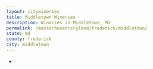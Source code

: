 ```yaml
---
layout: citywineries
title: Middletown Wineries
description: Wineries in Middletown, MD
permalink: /massachusettsryland/frederick/middletown/
state: md
county: frederick
city: middletown
---
```

-
